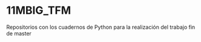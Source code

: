 # 11MBIG_TFM
Repositorios con los cuadernos de Python para la realización del trabajo fin de master
